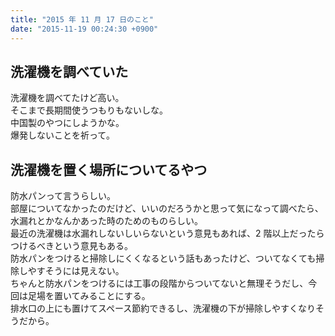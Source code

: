 ```yaml
---
title: "2015 年 11 月 17 日のこと"
date: "2015-11-19 00:24:30 +0900"
---
```


## 洗濯機を調べていた

洗濯機を調べてたけど高い。  
そこまで長期間使うつもりもないしな。  
中国製のやつにしようかな。  
爆発しないことを祈って。

## 洗濯機を置く場所についてるやつ

防水パンって言うらしい。  
部屋についてなかったのだけど、いいのだろうかと思って気になって調べたら、水漏れとかなんかあった時のためのものらしい。  
最近の洗濯機は水漏れしないしいらないという意見もあれば、2 階以上だったらつけるべきという意見もある。  
防水パンをつけると掃除しにくくなるという話もあったけど、ついてなくても掃除しやすそうには見えない。  
ちゃんと防水パンをつけるには工事の段階からついてないと無理そうだし、今回は足場を置いてみることにする。  
排水口の上にも置けてスペース節約できるし、洗濯機の下が掃除しやすくなりそうだから。
